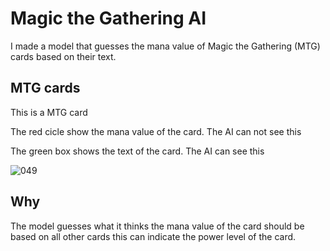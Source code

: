 # Magic the Gathering AI
I made a model that guesses the mana value of Magic the Gathering (MTG) cards based on their text.
## MTG cards
This is a MTG card

The red cicle show the mana value of the card. The AI can not see this

The green box shows the text of the card. The AI can see this

![049](https://github.com/BlaiseBaptist/MTG-AI/assets/40903991/78ea7ed4-84e2-419c-9273-3ade33d8bf79)

## Why
The model guesses what it thinks the mana value of the card should be based on all other cards this can indicate the power level of the card.
